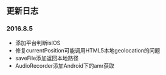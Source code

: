 ## 更新日志

### 2016.8.5
* 添加平台判断isIOS
* 修复currentPosition可能调用HTML5本地geolocation的问题
* saveFile添加返回本地路径
* AudioRecorder添加Android下的amr获取